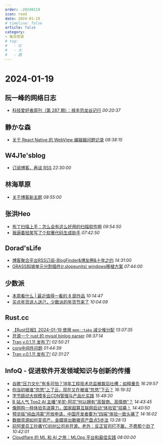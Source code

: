 ```yaml
---
order: -20240119
icon: read
date: 2024-01-19
# timeline: false
article: false
category:
- 每日悦读
# tag:
#   - 红
#   - 大
#   - 圆
---
```


# 2024-01-19 
## 阮一峰的网络日志<span></span>
* [科技爱好者周刊（第 287 期）：禄丰恐龙谷记行](http://www.ruanyifeng.com/blog/2024/01/weekly-issue-287.html) *00:20:37* 
## 静かな森<span></span>
* [关于 React Native 的 WebView 编辑器问题记录](https://innei.in/posts/programming/react-native-webView-editor-issue) *08:38:15* 
## W4J1e'sblog<span></span>
* [订阅博客，再谈 RSS](https://hin.cool/posts/rssblog.html) *22:30:00* 
## 林海草原<span></span>
* [关于博客新主题](https://lhcy.org/archives/197.html) *08:55:00* 
## 张洪Heo<span></span>
* [布丁扫描上手：怎么会有这么好用的扫描软件啊](https://blog.zhheo.com/p/c2a6f511.html) *09:54:50* 
* [我逼着轻笑写了个软著代码生成助手](https://blog.zhheo.com/p/5c9d97f9.html) *07:42:50* 
## Dorad'sLife<span></span>
* [博客聚合平台RSS订阅-BlogFinder&博友圈&十年之约](https://blog.cuger.cn/p/1a16/) *14:31:00* 
* [GRASS斜坡单元分割插件(r.slopeunits) windows移植方案](https://blog.cuger.cn/p/db83/) *07:44:00* 
## 少数派<span></span>
* [本周看什么 | 最近值得一看的 8 部作品](https://sspai.com/post/85939) *10:14:47* 
* [买点年货送人送己，少数派的年货节来了](https://sspai.com/post/85933) *10:04:09* 
## Rust.cc<span></span>
* [【Rust日报】2024-01-19 使用 `mem::take` 减少堆分配](https://rustcc.cn/article?id=5af191fc-44d8-4aa3-b7cc-d7f1e119ea12) *13:07:35* 
* [开源一个 rust 的 mysql binlog parser](https://rustcc.cn/article?id=13caeada-cc8c-44fe-a82b-c30cfe56c585) *08:37:14* 
* [Tran v.0.1.11 发布了!](https://rustcc.cn/article?id=5c052f4d-e8b3-4e65-8b89-5909e85eaf1f) *02:50:21* 
* [cors中间件问题](https://rustcc.cn/article?id=863965c6-d817-40a5-8a04-cc4b2bc5ee65) *01:44:39* 
* [Tran v.0.1.11 发布了!](https://rustcc.cn/article?id=fa527cf0-9899-4ccb-89a6-779c26ed26d4) *02:31:27* 
## InfoQ - 促进软件开发领域知识与创新的传播<span></span>
* [谷歌“压力文化”有多可怕？18年工程技术总监被裁后吐槽：如释重负](https://www.infoq.cn/article/EGzAbY9EB2UD1sp5uJqo?utm_source=rss&utm_medium=article) *16:29:57* 
* [你当初被谁“忽悠”上了云，现在又在被谁“忽悠”下云？](https://www.infoq.cn/article/32WOMJbur2ytBY09SIqI?utm_source=rss&utm_medium=article) *16:19:32* 
* [字节跳动大规模多云CDN管理与产品化实践](https://www.infoq.cn/article/Trcch0PrgiN7FmemUrPI?utm_source=rss&utm_medium=article) *15:48:20* 
* [B 站人气 Top2 AI 主播“羊驼-阿花”何以拥有“高智商、高情商”？](https://www.infoq.cn/article/zXtN5O9HRgM1FQUprk06?utm_source=rss&utm_medium=article) *14:43:45* 
* [像网购一样体验先进算力，国家超算互联网启动“体验官”招募！](https://www.infoq.cn/article/T4N3AaxpLP0bPiAgBkQT?utm_source=rss&utm_medium=article) *14:40:50* 
* [预览版“纯血鸿蒙”开放申请，中国开发者要为“四端”体验一致头痛了](https://www.infoq.cn/article/7Xb2FsvxNDNpktBEReAp?utm_source=rss&utm_medium=article) *14:16:02* 
* [数据资源如何变资产，金蝶提出数据资产盘点5步法](https://www.infoq.cn/article/WKPj5NSiSpE28pz5WZ5w?utm_source=rss&utm_medium=article) *13:28:13* 
* [前阿里员工抄袭YC初创公司并开源，老外：反正官司打不赢，不费那个劲了](https://www.infoq.cn/article/xZIMdlxmGA8YQhIo31Ai?utm_source=rss&utm_medium=article) *10:42:01* 
* [Cloudflare 的 ML 和 AI 之旅：MLOps 平台和最佳实践](https://www.infoq.cn/article/g9leV67ZVXcfsyQ1Pkqr?utm_source=rss&utm_medium=article) *08:00:00* 
